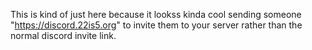 This is kind of just here because it lookss kinda cool sending someone "https://discord.22is5.org" to invite them to your server rather than the normal discord invite link.

